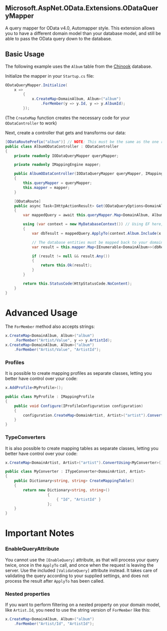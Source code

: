 Microsoft.AspNet.OData.Extensions.ODataQueryMapper
-------------------------------------------
A query mapper for OData v4.0, Automapper style. This extension allows you to have a different domain model than your database model, and still be able to pass the OData query down to the database.

## Basic Usage
The following example uses the `Album` table from the [Chinook](http://chinookdatabase.codeplex.com/) database.  

Initialize the mapper in your `Startup.cs` file:

```csharp
ODataQueryMapper.Initialize(
    x =>
        {
            x.CreateMap<DomainAlbum, Album>("album")
                .ForMember(y => y.Id, y => y.AlbumId);
        });
```
(The `CreateMap` function creates the necessary code for your `ODataController` to work)

Next, create a controller that gets and transforms our data:

```csharp
[ODataRoutePrefix("album")] // NOTE: This must be the same as the one registered in the initializer
public class AlbumODataController : ODataController
{
    private readonly IODataQueryMapper queryMapper;

    private readonly IMappingEngine mapper;

    public AlbumODataController(IODataQueryMapper queryMapper, IMappingEngine mapper)
    {
        this.queryMapper = queryMapper;
        this.mapper = mapper;
    }

    [ODataRoute]
    public async Task<IHttpActionResult> Get(ODataQueryOptions<DomainAlbum> query)
    {
        var mappedQuery = await this.queryMapper.Map<DomainAlbum, Album>(query);

        using (var context = new MyDatabaseContext()) // Using EF here, but other frameworks can be used
        {
            var dbTesult = mappedQuery.ApplyTo(context.Album.Include(x => x.Artist))

            // The database entities must be mapped back to your domain models, this example uses Automapper
            var result = this.mapper.Map<IEnumerable<DomainAlbum>>(dbResult);

            if (result != null && result.Any())
            {
                return this.Ok(result);
            }
        }

        return this.StatusCode(HttpStatusCode.NoContent);
    }
}
```

# Advanced Usage
The `ForMember` method also accepts strings:

```csharp
x.CreateMap<DomainAlbum, Album>("album")
    .ForMember("Artist/Value", y => y.ArtistId);
x.CreateMap<DomainAlbum, Album>("album")
    .ForMember("Artist/Value", "ArtistId");
```

### Profiles
It is possible to create mapping profiles as separate classes, letting you better have control over your code:

```csharp
x.AddProfile<MyProfile>();

public class MyProfile : IMappingProfile
{
    public void Configure(IProfileConfiguration configuration)
    {
        configuration.CreateMap<DomainArtist, Artist>("artist").ConvertUsing<ArtistConverter>();
    }
}
```

### TypeConverters
It is also possible to create mapping tables as separate classes, letting you better have control over your code:

```csharp
x.CreateMap<DomainArtist, Artist>("artist").ConvertUsing<MyConverter>();

public class MyConverter : ITypeConverter<DomainArtist, Artist>
{
    public Dictionary<string, string> CreateMappingTable()
    {
        return new Dictionary<string, string>()
                   {
                       { "Id", "ArtistId" }
                   };
    }
}
```

# Important Notes
### EnableQueryAttribute
You cannot use the `[EnableQuery]` attribute, as that will process your query twice, once in the `ApplyTo` call, and once when the request is leaving the server. Use the included `[ValidateQuery]` attribute instead. It takes care of validating the query according to your supplied settings, and does not process the result after `ApplyTo` has been called.

### Nested properties
If you want to perform filtering on a nested property on your domain model, like `Artist.Id`, you need to use the string version of `ForMember` like this:

```csharp
x.CreateMap<DomainAlbum, Album>("album")
    .ForMember("Artist/Id", "ArtistId");
```  
